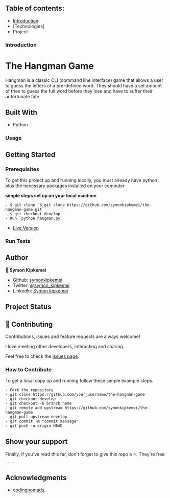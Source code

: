 
## Table of contents:
- [Introduction](#intro)
- [Technologies]
- Project 


<h3 id="intro">Introduction</h3>



























# The Hangman Game

Hangman is a classic CLI (command line interface) game that allows a user to guess the letters of a pre-defined word. They should have a set amount of tries to guess the full word before they lose and have to suffer their unfortunate fate.

## Built With

- Python

### Usage


## Getting Started

### Prerequisites

To get this project up and running locally, you must already have python plus the necessary packages installed on your computer

**simple steps set up on your local machine**

```
- $ git clone `$ git clone https://github.com/symonkipkemei/the-hangman-game.git`
- $ git checkout develop
- Run `python hangman.py`
```

- [Live Version](https://replit.com/@symonkipkemei/the-hangman-game#hangman.py)

### Run Tests


## Author

👤 **Symon Kipkemei**

- Github: [symonkipkemei](https://github.com/symonkipkemei)
- Twitter: [@symon_kipkemei](https://twitter.com/symon_kipkemei)
- LinkedIn: [Symon kipkemei](https://www.linkedin.com/in/symon-kipkemei/)


## Project Status



## 🤝 Contributing

Contributions, issues and feature requests are always welcome!

I love meeting other developers, interacting and sharing.

Feel free to check the [issues page](https://github.com/symonkipkemei/the-hangman-game/issues).

### How to Contribute

To get a local copy up and running follow these simple example steps.

```
- Fork the repository
- git clone https://github.com/your_username/the-hangman-game
- git checkout develop
- git checkout -b branch name
- git remote add upstream https://github.com/symonkipkemei/the-hangman-game
- git pull upstream develop
- git commit -m "commit message"
- git push -u origin HEAD
```

## Show your support

Finally, if you've read this far, don't forget to give this repo a ⭐️. They're free . . . .

## Acknowledgments

- [codingnomads](https://codingnomads.co/).










 